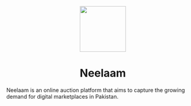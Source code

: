 <p align="center">
  <img width="120" src="https://github.com/user-attachments/assets/d9302aab-f1f4-4f9b-9ad2-5a0b4b4dadd1">
  <h1 align="center">Neelaam</h1>
  Neelaam is an online auction platform that aims to capture the growing demand for digital marketplaces in Pakistan. 
</p>
